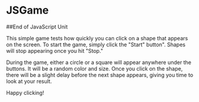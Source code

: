JSGame
======
##End of JavaScript Unit

This simple game tests how quickly you can click on a shape that appears on the screen. To start the game, simply click the "Start" button". Shapes will stop appearing once you hit "Stop." 

During the game, either a circle or a square will appear anywhere under the buttons. It will be a random color and size. Once you click on the shape, there will be a slight delay before the next shape appears, giving you time to look at your result. 

Happy clicking!
